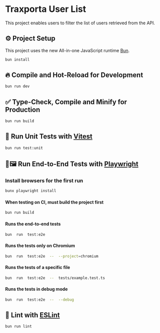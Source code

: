 # Traxporta User List

This project enables users to filter the list of users retrieved from the API.

## ⚙️ Project Setup

This project uses the new All-in-one JavaScript runtime [Bun](https://bun.sh/).

```sh
bun install
```

## 🔥 Compile and Hot-Reload for Development

```sh
bun run dev
```

## ✅ Type-Check, Compile and Minify for Production

```sh
bun run build
```

## 🧪 Run Unit Tests with [Vitest](https://vitest.dev/)

```sh
bun run test:unit
```

## 🧪🖼️ Run End-to-End Tests with [Playwright](https://playwright.dev)

### Install browsers for the first run

```sh
bunx playwright install
```

#### When testing on CI, must build the project first

```sh
bun run build
```

#### Runs the end-to-end tests

```sh
bun  run  test:e2e
```

#### Runs the tests only on Chromium

```sh
bun  run  test:e2e  --  --project=chromium
```

#### Runs the tests of a specific file

```sh
bun  run  test:e2e  --  tests/example.test.ts
```

#### Runs the tests in debug mode

```sh
bun  run  test:e2e  --  --debug
```

## 🔦 Lint with [ESLint](https://eslint.org/)

```sh
bun run lint
```
